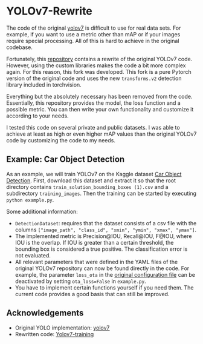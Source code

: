 # YOLOv7-Rewrite

The code of the original [yolov7](https://github.com/WongKinYiu/yolov7) is difficult to use for real data sets. For example, if you want to use a metric other than mAP or if your images require special processing. All of this is hard to achieve in the original codebase.

Fortunately, this [repository](https://github.com/Chris-hughes10/Yolov7-training) contains a rewrite of the original YOLOv7 code. However, using the custom libraries makes the code a bit more complex again. For this reason, this fork was developed. This fork is a pure Pytorch version of the original code and uses the new `transforms.v2` detection library included in torchvision.

Everything but the absolutely necessary has been removed from the code. Essentially, this repository provides the model, the loss function and a possible metric. You can then write your own functionality and customize it according to your needs.

I tested this code on several private and public datasets. I was able to achieve at least as high or even higher mAP values than the original YOLOv7 code by customizing the code to my needs.

## Example: Car Object Detection

As an example, we will train YOLOv7 on the Kaggle dataset [Car Object Detection](https://www.kaggle.com/datasets/sshikamaru/car-object-detection). First, download this dataset and extract it so that the root directory contains `train_solution_bounding_boxes (1).csv` and a subdirectory `training_images`. Then the training can be started by executing `python example.py`.

Some additional information:
- `DetectionDataset`: requires that the dataset consists of a csv file with the columns `["image_path", "class_id", "xmin", "ymin", "xmax", "ymax"]`.
- The implemented metric is Precision@IOU, Recall@IOU, F@IOU, where IOU is the overlap. If IOU is greater than a certain threshold, the bounding box is considered a true positive. The classification error is not evaluated.
- All relevant parameters that were defined in the YAML files of the original YOLOv7 repository can now be found directly in the code. For example, the parameter `loss_ota` in the [original configuration file](https://github.com/WongKinYiu/yolov7/blob/main/data/hyp.scratch.custom.yaml) can be deactivated by setting `ota_loss=False` in `example.py`.
- You have to implement certain functions yourself if you need them. The current code provides a good basis that can still be improved.

## Acknowledgements

- Original YOLO implementation: [yolov7](https://github.com/WongKinYiu/yolov7)
- Rewritten code: [Yolov7-training](https://github.com/Chris-hughes10/Yolov7-training)